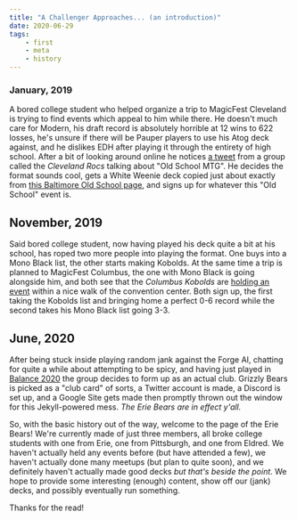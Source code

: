```yaml
---
title: "A Challenger Approaches... (an introduction)"
date: 2020-06-29
tags:
    - first
    - meta
    - history
---
```


### January, 2019

A bored college student who helped organize a trip to MagicFest Cleveland is trying to find events which appeal to him while there. He doesn't much care for Modern, his draft record is absolutely horrible at 12 wins to 622 losses, he's unsure if there will be Pauper players to use his Atog deck against, and he dislikes EDH after playing it through the entirety of high school. After a bit of looking around online he notices [a tweet][1] from a group called the *Cleveland Rocs* talking about "Old School MTG". He decides the format sounds cool, gets a White Weenie deck copied just about exactly from [this Baltimore Old School page][2], and signs up for whatever this "Old School" event is.


## November, 2019

Said bored college student, now having played his deck quite a bit at his school, has roped two more people into playing the format. One buys into a Mono Black list, the other starts making Kobolds. At the same time a trip is planned to MagicFest Columbus, the one with Mono Black is going alongside him, and both see that the *Columbus Kobolds* are [holding an event][3] within a nice walk of the convention center. Both sign up, the first taking the Kobolds list and bringing home a perfect 0-6 record while the second takes his Mono Black list going 3-3.


## June, 2020

After being stuck inside playing random jank against the Forge AI, chatting for quite a while about attempting to be spicy, and having just played in [Balance 2020][4] the group decides to form up as an actual club. Grizzly Bears is picked as a "club card" of sorts, a Twitter account is made, a Discord is set up, and a Google Site gets made then promptly thrown out the window for this Jekyll-powered mess. *The Erie Bears are in effect y'all.*


So, with the basic history out of the way, welcome to the page of the Erie Bears! We're currently made of just three members, all broke college students with one from Erie, one from Pittsburgh, and one from Eldred. We haven't actually held any events before (but have attended a few), we haven't actually done many meetups (but plan to quite soon), and we definitely haven't actually made good decks *but that's beside the point*. We hope to provide some interesting (enough) content, show off our (jank) decks, and possibly eventually run something.

Thanks for the read!

[1]: https://twitter.com/ClevelandRocsOG/status/1083745267567022080 "The tweet that started it all..."
[2]: https://baltimoreoldschoolmtg.wordpress.com/2018/05/29/building-white-weenie-in-93-94-old-school-with-and-without-a-budget/ "The decklist that started it all..."
[3]: https://twitter.com/ColumbusKobolds/status/1169429214908616704 "The tweet that started the group..."
[4]: https://sites.google.com/view/philadelphiaos/articles-reports/statement-on-balance "The most recently played tournament as-of typing this..."
